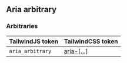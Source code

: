 ## Aria arbitrary




### Arbitraries

| TailwindJS token | TailwindCSS token |
| ----- | ----- |
| `aria_arbitrary` | [aria-[…]](https://tailwindcss.com/docs/hover-focus-and-other-states#aria-states) |